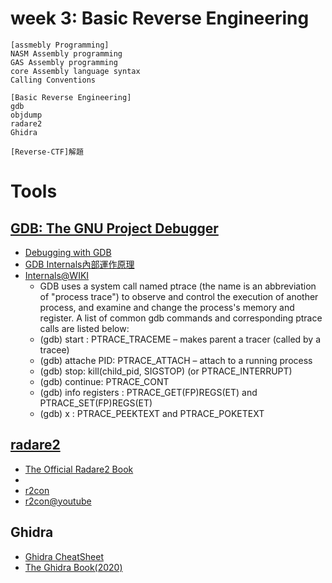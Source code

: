 # week 3: Basic Reverse Engineering
```
[assmebly Programming]
NASM Assembly programming
GAS Assembly programming
core Assembly language syntax
Calling Conventions

[Basic Reverse Engineering]
gdb
objdump
radare2
Ghidra

[Reverse-CTF]解題
```

# Tools

## [GDB: The GNU Project Debugger](https://www.gnu.org/software/gdb/)

- [Debugging with GDB](https://sourceware.org/gdb/current/onlinedocs/gdb/)
- [GDB Internals內部運作原理](https://sourceware.org/gdb/wiki/Internals)
- [Internals@WIKI](https://en.wikipedia.org/wiki/GNU_Debugger)
   - GDB uses a system call named ptrace (the name is an abbreviation of "process trace") to observe and control the execution of another process, and examine and change the process's memory and register. A list of common gdb commands and corresponding ptrace calls are listed below:
   - (gdb) start : PTRACE_TRACEME – makes parent a tracer (called by a tracee)
   - (gdb) attache PID: PTRACE_ATTACH – attach to a running process
   - (gdb) stop: kill(child_pid, SIGSTOP) (or PTRACE_INTERRUPT)
   - (gdb) continue: PTRACE_CONT
   - (gdb) info registers : PTRACE_GET(FP)REGS(ET) and PTRACE_SET(FP)REGS(ET)
   - (gdb) x : PTRACE_PEEKTEXT and PTRACE_POKETEXT

## [radare2](https://en.wikipedia.org/wiki/Radare2)
- [The Official Radare2 Book](https://book.rada.re/index.html)
- [](https://scoding.de/uploads/r2_cs.pdf)
- [r2con](https://rada.re/con/)
- [r2con@youtube](https://www.youtube.com/c/r2con)

## Ghidra
- [Ghidra CheatSheet](https://ghidra-sre.org/CheatSheet.html)
- [The Ghidra Book(2020)](https://nostarch.com/GhidraBook)
